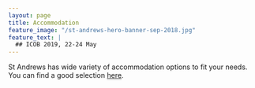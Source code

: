 ```yaml
---
layout: page
title: Accommodation
feature_image: "/st-andrews-hero-banner-sep-2018.jpg"
feature_text: |
  ## ICOB 2019, 22-24 May
---
```


St Andrews has wide variety of accommodation options to fit your needs. You can find a good selection [here](https://www.visitstandrews.com/stay/).
